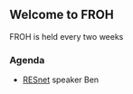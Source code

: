 ## Welcome to FROH
FROH is held every two weeks
### Agenda
- [RESnet](https://arxiv.org/pdf/1512.03385v1.pdf) speaker Ben
